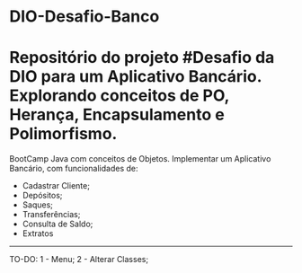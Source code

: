 # DIO-Desafio-Banco

# Repositório do projeto  #Desafio da DIO para um Aplicativo Bancário. Explorando conceitos de PO, Herança, Encapsulamento e Polimorfismo.

BootCamp Java com conceitos de Objetos.
Implementar um Aplicativo Bancário, com funcionalidades de:
* Cadastrar Cliente;
* Depósitos;
* Saques;
* Transferências;
* Consulta de Saldo;
* Extratos


---------
TO-DO:
1 - Menu;
2 - Alterar Classes;
